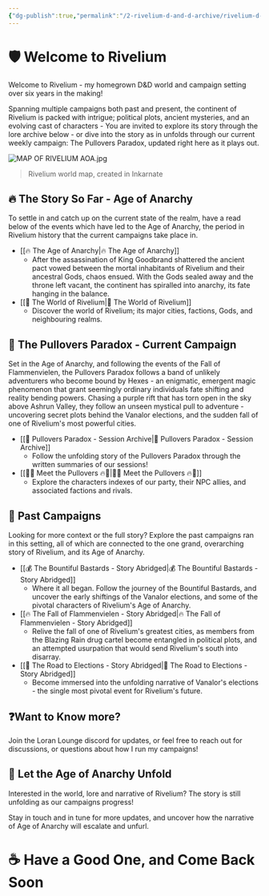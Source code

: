 ```yaml
---
{"dg-publish":true,"permalink":"/2-rivelium-d-and-d-archive/rivelium-d-and-d/","created":"2025-06-17T00:17:31.744+02:00","updated":"2025-06-17T01:19:26.677+02:00"}
---
```


# 🛡️ Welcome to Rivelium

Welcome to Rivelium - my homegrown D&D world and campaign setting over six years in the making! 

Spanning multiple campaigns both past and present, the continent of Rivelium is packed with intrigue; political plots, ancient mysteries, and an evolving cast of characters - You are invited to explore its story through the lore archive below - or dive into the story as in unfolds through our current weekly campaign: The Pullovers Paradox, updated right here as it plays out.

![MAP OF RIVELIUM AOA.jpg](/img/user/5%20%F0%9F%93%A6%20The%20Back%20Store/Images/MAP%20OF%20RIVELIUM%20AOA.jpg)
> Rivelium world map, created in Inkarnate

## 🔥 The Story So Far - Age of Anarchy

To settle in and catch up on the current state of the realm, have a read below of the events which have led to the Age of Anarchy, the period in Rivelium history that the current campaigns take place in. 

- [[🔥 The Age of Anarchy\|🔥 The Age of Anarchy]]
	- After the assassination of King Goodbrand shattered the ancient pact vowed between the mortal inhabitants of Rivelium and their ancestral Gods, chaos ensued. With the Gods sealed away and the throne left vacant, the continent has spiralled into anarchy, its fate hanging in the balance.
- [[🧭 The World of Rivelium\|🧭 The World of Rivelium]]
	- Discover the world of Rivelium; its major cities, factions, Gods, and neighbouring realms.

## 🎲 The Pullovers Paradox - Current Campaign

Set in the Age of Anarchy, and following the events of the Fall of Flammenvielen, the Pullovers Paradox follows a band of unlikely adventurers who become bound by Hexes - an enigmatic, emergent magic phenomenon that grant seemingly ordinary individuals fate shifting and reality bending powers. Chasing a purple rift that has torn open in the sky above Ashrun Valley, they follow an unseen mystical pull to adventure - uncovering secret plots behind the Vanalor elections, and the sudden fall of one of Rivelium's most powerful cities.

- [[💫 Pullovers Paradox - Session Archive\|💫 Pullovers Paradox - Session Archive]]
	- Follow the unfolding story of the Pullovers Paradox through the written summaries of our sessions!
- [[🐰🐊 Meet the Pullovers 🔥💫\|🐰🐊 Meet the Pullovers 🔥💫]]
	- Explore the characters indexes of our party, their NPC allies, and associated factions and rivals.

## 🧵 Past Campaigns

Looking for more context or the full story? Explore the past campaigns ran in this setting, all of which are connected to the one grand, overarching story of Rivelium, and its Age of Anarchy.

- [[💰 The Bountiful Bastards - Story Abridged\|💰 The Bountiful Bastards - Story Abridged]]
	- Where it all began. Follow the journey of the Bountiful Bastards, and uncover the early shiftings of the Vanalor elections, and some of the pivotal characters of Rivelium's Age of Anarchy.
- [[🔥 The Fall of Flammenvielen - Story Abridged\|🔥 The Fall of Flammenvielen - Story Abridged]]
	- Relive the fall of one of Rivelium's greatest cities, as members from the Blazing Rain drug cartel become entangled in political plots, and an attempted usurpation that would send Rivelium's south into disarray.
- [[🏰 The Road to Elections - Story Abridged\|🏰 The Road to Elections - Story Abridged]] 
	- Become immersed into the unfolding narrative of Vanalor's elections - the single most pivotal event for Rivelium's future.

## ❓Want to Know more?

Join the Loran Lounge discord for updates, or feel free to reach out for discussions, or questions about how I run my campaigns!

## 🌙 Let the Age of Anarchy Unfold

Interested in the world, lore and narrative of Rivelium? The story is still unfolding as our campaigns progress! 

Stay in touch and in tune for more updates, and uncover how the narrative of Age of Anarchy will escalate and unfurl.

# ☕ Have a Good One, and Come Back Soon